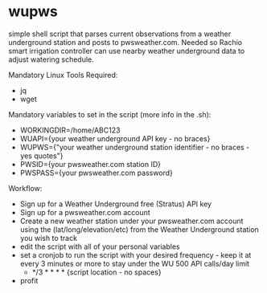# wupws
simple shell script that parses current observations from a weather underground station and posts to pwsweather.com.  Needed so Rachio smart irrigation controller can use nearby weather underground data to adjust watering schedule.

Mandatory Linux Tools Required:
- jq
- wget

Mandatory variables to set in the script (more info in the .sh):
- WORKINGDIR=/home/ABC123
- WUAPI={your weather underground API key - no braces}
- WUPWS={"your weather underground station identifier - no braces - yes quotes"}
- PWSID={your pwsweather.com station ID}
- PWSPASS={your pwsweather.com password}

Workflow:
- Sign up for a Weather Underground free (Stratus) API key
- Sign up for a pwsweather.com account
- Create a new weather station under your pwsweather.com account using the (lat/long/elevation/etc) from the Weather Underground station you wish to track
- edit the script with all of your personal variables
- set a cronjob to run the script with your desired frequency - keep it at every 3 minutes or more to stay under the WU 500 API calls/day limit 
     - */3 * * * * {script location - no spaces}
- profit
